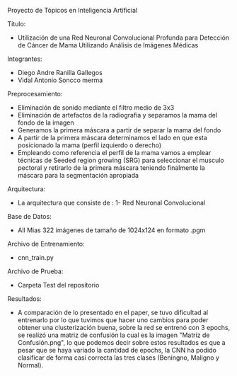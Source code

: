 Proyecto de Tópicos en Inteligencia Artificial

Título:
- Utilización de una Red Neuronal Convolucional Profunda para Detección de Cáncer de Mama Utilizando Análisis de Imágenes Médicas

Integrantes:
- Diego Andre Ranilla Gallegos
- Vidal Antonio Soncco merma

Preprocesamiento:
- Eliminación de sonido mediante el filtro medio de 3x3
- Eliminación de artefactos de la radiografia y separamos la mama del fondo de la imagen
- Generamos la primera máscara a partir de separar la mama del fondo
- A partir de la primera máscara determinamos el lado en que esta posicionado la mama (perfil izquierdo o derecho)
- Empleando como referencia el perfil de la mama vamos a emplear técnicas de Seeded region growing (SRG) para seleccionar el musculo pectoral y retirarlo de la primera máscara teniendo finalmente la máscara para la segmentación apropiada


Arquitectura:
- La arquitectura que consiste de :
1- Red Neuronal Convolucional

Base de Datos:
- All Mias 322 imágenes de tamaño de 1024x124 en formato .pgm

Archivo de Entrenamiento:
- cnn_train.py

Archivo de Prueba:
- Carpeta Test del repositorio


Resultados:
- A comparación de lo presentado en el paper, se tuvo dificultad al entrenarlo por lo que tuvimos que hacer uno cambios para poder obtener una clusterización buena, sobre la red se entrenó con 3 epochs, se realizó una matriz de confusión la cual es la imagen "Matriz de Confusión.png", lo que podemos decir sobre estos resultados es que a pesar que se haya variado la cantidad de epochs, la CNN ha podido clasificar de forma casi correcta las tres clases (Beningno, Maligno y Normal).
